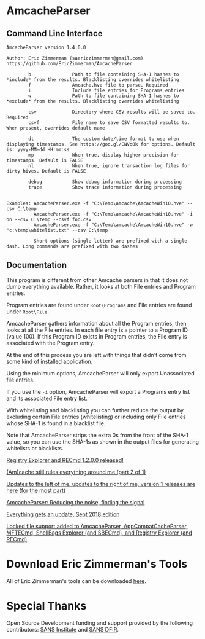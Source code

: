 # AmcacheParser

## Command Line Interface
    
    AmcacheParser version 1.4.0.0
    
    Author: Eric Zimmerman (saericzimmerman@gmail.com)
    https://github.com/EricZimmerman/AmcacheParser
    
            b               Path to file containing SHA-1 hashes to *include* from the results. Blacklisting overrides whitelisting
            f               Amcache.hve file to parse. Required
            i               Include file entries for Programs entries
            w               Path to file containing SHA-1 hashes to *exclude* from the results. Blacklisting overrides whitelisting
    
            csv             Directory where CSV results will be saved to. Required
            csvf            File name to save CSV formatted results to. When present, overrides default name
    
            dt              The custom date/time format to use when displaying timestamps. See https://goo.gl/CNVq0k for options. Default is: yyyy-MM-dd HH:mm:ss
            mp              When true, display higher precision for timestamps. Default is FALSE
            nl              When true, ignore transaction log files for dirty hives. Default is FALSE
    
            debug           Show debug information during processing
            trace           Show trace information during processing
    
    
    Examples: AmcacheParser.exe -f "C:\Temp\amcache\AmcacheWin10.hve" --csv C:\temp
              AmcacheParser.exe -f "C:\Temp\amcache\AmcacheWin10.hve" -i on --csv C:\temp --csvf foo.csv
              AmcacheParser.exe -f "C:\Temp\amcache\AmcacheWin10.hve" -w "c:\temp\whitelist.txt" --csv C:\temp
    
              Short options (single letter) are prefixed with a single dash. Long commands are prefixed with two dashes
                            
## Documentation

This program is different from other Amcache parsers in that it does not dump everything available. Rather, it looks at both File entries and Program entries.

Program entries are found under `Root\Programs` and File entries are found under `Root\File`.

AmcacheParser gathers information about all the Program entries, then looks at all the File entries. In each file entry is a pointer to a Program ID (value 100). If this Program ID exists in Program entries, the File entry is associated with the Program entry.

At the end of this process you are left with things that didn't come from some kind of installed application.
              
Using the minimum options, AmcacheParser will only export Unassociated file entries.

If you use the `-i` option, AmcacheParser will export a Programs entry list and its associated File entry list.

With whitelisting and blacklisting you can further reduce the output by excluding certain File entries (whitelisting) or including only File entries whose SHA-1 is found in a blacklist file.

Note that AmcacheParser strips the extra 0s from the front of the SHA-1 value, so you can use the SHA-1s as shown in the output files for generating whitelists or blacklists.

[Registry Explorer and RECmd 1.2.0.0 released!](https://binaryforay.blogspot.com/2019/01/registry-explorer-and-recmd-1200.html)

[(Am)cache still rules everything around me (part 2 of 1)](https://binaryforay.blogspot.com/2017/10/amcache-still-rules-everything-around.html)

[Updates to the left of me, updates to the right of me, version 1 releases are here (for the most part)](https://binaryforay.blogspot.com/2018/03/updates-to-left-of-me-updates-to-right.html)

[AmcacheParser: Reducing the noise, finding the signal](https://binaryforay.blogspot.com/2015/07/amcacheparser-reducing-noise-finding.html)

[Everything gets an update, Sept 2018 edition](https://binaryforay.blogspot.com/2018/09/everything-gets-update-sept-2018-edition.html)

[Locked file support added to AmcacheParser, AppCompatCacheParser, MFTECmd, ShellBags Explorer (and SBECmd), and Registry Explorer (and RECmd)](https://binaryforay.blogspot.com/2019/01/locked-file-support-added-to.html)

# Download Eric Zimmerman's Tools

All of Eric Zimmerman's tools can be downloaded [here](https://ericzimmerman.github.io/#!index.md). 

# Special Thanks

Open Source Development funding and support provided by the following contributors: [SANS Institute](http://sans.org/) and [SANS DFIR](http://dfir.sans.org/).
